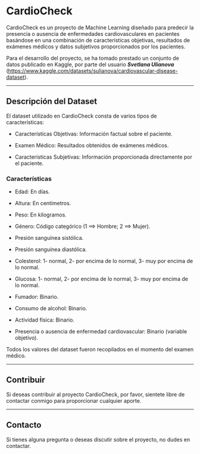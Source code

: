 # CardioCheck

CardioCheck es un proyecto de Machine Learning diseñado para predecir la presencia o ausencia de enfermedades cardiovasculares en pacientes basándose en una combinación de características objetivas, resultados de exámenes médicos y datos subjetivos proporcionados por los pacientes.

Para el desarrollo del proyecto, se ha tomado prestado un conjunto de datos publicado en Kaggle, por parte del usuario ***Svetlana Ulianova*** (https://www.kaggle.com/datasets/sulianova/cardiovascular-disease-dataset).


---

## Descripción del Dataset

El dataset utilizado en CardioCheck consta de varios tipos de características:

* Características Objetivas: Información factual sobre el paciente.
    
* Examen Médico: Resultados obtenidos de exámenes médicos.

* Características Subjetivas: Información proporcionada directamente por el paciente.


### Características

* Edad: En días.

* Altura: En centímetros.

* Peso: En kilogramos.

* Género: Código categórico (1 ==> Hombre;  2 ==> Mujer).

* Presión sanguínea sistólica.

* Presión sanguínea diastólica.

* Colesterol: 1- normal, 2- por encima de lo normal, 3- muy por encima de lo normal.

* Glucosa: 1- normal, 2- por encima de lo normal, 3- muy por encima de lo normal.

* Fumador: Binario.

* Consumo de alcohol: Binario.

* Actividad física: Binario.

* Presencia o ausencia de enfermedad cardiovascular: Binario (variable objetivo).

Todos los valores del dataset fueron recopilados en el momento del examen médico.


---

## Contribuir

Si deseas contribuir al proyecto CardioCheck, por favor, sientete libre de contactar conmigo para proporcionar cualquier aporte.


---

## Contacto

Si tienes alguna pregunta o deseas discutir sobre el proyecto, no dudes en contactar.